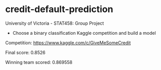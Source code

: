 # credit-default-prediction

University of Victoria - STAT458: Group Project
  - Choose a binary classification Kaggle competition and build a model

Competition: https://www.kaggle.com/c/GiveMeSomeCredit 

Final score: 0.8526 

Winning team scored: 0.869558 

